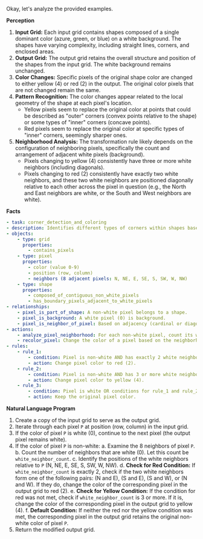 Okay, let's analyze the provided examples.

**Perception**

1.  **Input Grid:** Each input grid contains shapes composed of a single dominant color (azure, green, or blue) on a white background. The shapes have varying complexity, including straight lines, corners, and enclosed areas.
2.  **Output Grid:** The output grid retains the overall structure and position of the shapes from the input grid. The white background remains unchanged.
3.  **Color Changes:** Specific pixels of the original shape color are changed to either yellow (4) or red (2) in the output. The original color pixels that are not changed remain the same.
4.  **Pattern Recognition:** The color changes appear related to the local geometry of the shape at each pixel's location.
    *   Yellow pixels seem to replace the original color at points that could be described as "outer" corners (convex points relative to the shape) or some types of "inner" corners (concave points).
    *   Red pixels seem to replace the original color at specific types of "inner" corners, seemingly sharper ones.
5.  **Neighborhood Analysis:** The transformation rule likely depends on the configuration of neighboring pixels, specifically the count and arrangement of adjacent white pixels (background).
    *   Pixels changing to yellow (4) consistently have three or more white neighbors (including diagonals).
    *   Pixels changing to red (2) consistently have exactly two white neighbors, and these two white neighbors are positioned diagonally relative to each other across the pixel in question (e.g., the North and East neighbors are white, or the South and West neighbors are white).

**Facts**


```yaml
- task: corner_detection_and_coloring
- description: Identifies different types of corners within shapes based on neighboring background pixels and recolors them.
- objects:
    - type: grid
      properties:
        - contains_pixels
    - type: pixel
      properties:
        - color (value 0-9)
        - position (row, column)
        - neighbors (8 adjacent pixels: N, NE, E, SE, S, SW, W, NW)
    - type: shape
      properties:
        - composed_of_contiguous_non_white_pixels
        - has_boundary_pixels_adjacent_to_white_pixels
- relationships:
    - pixel_is_part_of_shape: A non-white pixel belongs to a shape.
    - pixel_is_background: A white pixel (0) is background.
    - pixel_is_neighbor_of_pixel: Based on adjacency (cardinal or diagonal).
- actions:
    - analyze_pixel_neighborhood: For each non-white pixel, count its white neighbors and determine their relative positions.
    - recolor_pixel: Change the color of a pixel based on the neighborhood analysis.
- rules:
    - rule_1:
        - condition: Pixel is non-white AND has exactly 2 white neighbors AND these 2 white neighbors are diagonally adjacent relative to the pixel (e.g., N and E are white, or S and W are white).
        - action: Change pixel color to red (2).
    - rule_2:
        - condition: Pixel is non-white AND has 3 or more white neighbors.
        - action: Change pixel color to yellow (4).
    - rule_3:
        - condition: Pixel is white OR conditions for rule_1 and rule_2 are not met.
        - action: Keep the original pixel color.

```


**Natural Language Program**

1.  Create a copy of the input grid to serve as the output grid.
2.  Iterate through each pixel `P` at position (row, column) in the input grid.
3.  If the color of pixel `P` is white (0), continue to the next pixel (the output pixel remains white).
4.  If the color of pixel `P` is non-white:
    a.  Examine the 8 neighbors of pixel `P`.
    b.  Count the number of neighbors that are white (0). Let this count be `white_neighbor_count`.
    c.  Identify the positions of the white neighbors relative to `P` (N, NE, E, SE, S, SW, W, NW).
    d.  **Check for Red Condition:** If `white_neighbor_count` is exactly 2, check if the two white neighbors form one of the following pairs: (N and E), (S and E), (S and W), or (N and W). If they do, change the color of the corresponding pixel in the output grid to red (2).
    e.  **Check for Yellow Condition:** If the condition for red was not met, check if `white_neighbor_count` is 3 or more. If it is, change the color of the corresponding pixel in the output grid to yellow (4).
    f.  **Default Condition:** If neither the red nor the yellow condition was met, the corresponding pixel in the output grid retains the original non-white color of pixel `P`.
5.  Return the modified output grid.